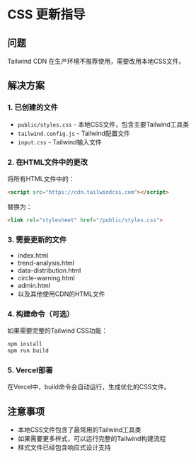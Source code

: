 # CSS 更新指导

## 问题
Tailwind CDN 在生产环境不推荐使用，需要改用本地CSS文件。

## 解决方案

### 1. 已创建的文件
- `public/styles.css` - 本地CSS文件，包含主要Tailwind工具类
- `tailwind.config.js` - Tailwind配置文件
- `input.css` - Tailwind输入文件

### 2. 在HTML文件中的更改

将所有HTML文件中的：
```html
<script src="https://cdn.tailwindcss.com"></script>
```

替换为：
```html
<link rel="stylesheet" href="/public/styles.css">
```

### 3. 需要更新的文件
- index.html
- trend-analysis.html  
- data-distribution.html
- circle-warning.html
- admin.html
- 以及其他使用CDN的HTML文件

### 4. 构建命令（可选）
如果需要完整的Tailwind CSS功能：
```bash
npm install
npm run build
```

### 5. Vercel部署
在Vercel中，build命令会自动运行，生成优化的CSS文件。

## 注意事项
- 本地CSS文件包含了最常用的Tailwind工具类
- 如果需要更多样式，可以运行完整的Tailwind构建流程
- 样式文件已经包含响应式设计支持
